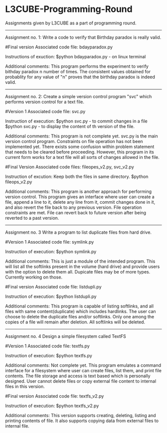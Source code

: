 # L3CUBE-Programming-Round
Assignments given by L3CUBE as a part of programming round.

*******************************************************************************************************************************
Assignment no. 1:
Write a code to verify that Birthday paradox is really valid.

#Final version
Associated code file: bdayparadox.py

Instructions of exuction:
$python bdayparadox.py - on linux terminal

Additional comments: This program performs the experiment to verify bithday paradox n number of times. The consistent values obtained for probablity for any value of "n" proves that the birthday paradox is indeed valid. 

*******************************************************************************************************************************
Assignment no. 2:
Create a simple version control program "svc" which performs version control for a text file.

#Version 1
Associated code file: svc.py

Instruction of execution:
$python svc.py <filename> - to commit changes in a file 
$python svc.py <filename> <version no.> - to display the content of <version no.>th version of the file.

Additional comments: This program is not complete yet. svc.py is the main version control program. Constraints on file operation has not been implemented yet. There exists some confusion within problem statement that needs to be cleared before proceeding. However, this program in its current form works for a text file will all sorts of changes allowed in the file.

#Final Version
Associated code files: fileopes_v2.py, svc_v2.py

Instruction of excution:
Keep both the files in same directory.
$python fileops_v2.py 

Additional comments: This program is another approach for performing version control. This program gives an interface where user can create a file, append a line to it, delete any line from it, commit changes done in it, and also revert the file back to any previous version. File operation constraints are met. File can revert back to future version after being reverted to a past version.

*******************************************************************************************************************************
Assignment no. 3
Write a program to list duplicate files from hard drive.

#Version 1
Associated code file: symlink.py

Instruction of execution:
$python symlink.py

Additional comments: This is just a module of the intended program. This will list all the softlinks present in the volume (hard drive) and provide users with the option to delete them all. Dupicate files may be of more types. Currently working on those.

#Final version
Associated code file: listdupli.py

Instruction of execution:
$python listdupli.py

Additional comments: This program is capable of listing softlinks, and all files with same content(duplicate) which includes hardlinks. The user can choose to delete the duplicate files and/or softlinks. Only one among the copies of a file will remain after deletion. All softlinks will be deleted.

*******************************************************************************************************************************
Assignment no. 4
Design a simple filesystem called TextFS

#Version 1
Associated code file: textfs.py

Instruction of execution:
$python textfs.py

Additional comments: Not complete yet. This program emulates a command interface for a filesystem where user can create files, list them, and print file contents. The file storage and access is text based which is personally designed. User cannot delete files or copy external file content to internal files in this version.

#Final version
Associated code file: textfs_v2.py

Instruction of execution:
$python textfs_v2.py

Additional comments: This version supports creating, deleting, listing and printing contents of file. It also supports copying data from external files to internal file.
